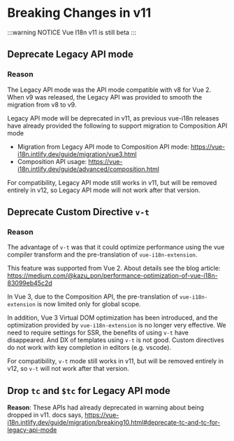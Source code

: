 # Breaking Changes in v11

:::warning NOTICE
Vue I18n v11 is still beta
:::

## Deprecate Legacy API mode

### Reason

The Legacy API mode was the API mode compatible with v8 for Vue 2. When v9 was released, the Legacy API was provided to smooth the migration from v8 to v9.

Legacy API mode will be deprecated in v11, as previous vue-i18n releases have already provided the following to support migration to Composition API mode

- Migration from Legacy API mode to Composition API mode: https://vue-i18n.intlify.dev/guide/migration/vue3.html
- Composition API usage: https://vue-i18n.intlify.dev/guide/advanced/composition.html

For compatibility, Legacy API mode still works in v11, but will be removed entirely in v12, so Legacy API mode will not work after that version.

## Deprecate Custom Directive `v-t`

### Reason

The advantage of `v-t` was that it could optimize performance using the vue compiler transform and the pre-translation of `vue-i18n-extension`.

This feature was supported from Vue 2.
About details see the blog article: https://medium.com/@kazu_pon/performance-optimization-of-vue-i18n-83099eb45c2d

In Vue 3, due to the Composition API, the pre-translation of `vue-i18n-extension` is now limited only for global scope.

In addition, Vue 3 Virtual DOM optimization has been introduced, and the optimization provided by `vue-i18n-extension` is no longer very effective. We need to require settings for SSR, the benefits of using `v-t` have disappeared. And DX of templates using `v-t` is not good. Custom directives do not work with key completion in editors (e.g. vscode).

For compatibility, `v-t` mode still works in v11, but will be removed entirely in v12, so `v-t` will not work after that version.

## Drop `tc` and `$tc` for Legacy API mode

**Reason**: These APIs had already deprecated in warning about being dropped in v11. docs says, https://vue-i18n.intlify.dev/guide/migration/breaking10.html#deprecate-tc-and-tc-for-legacy-api-mode
